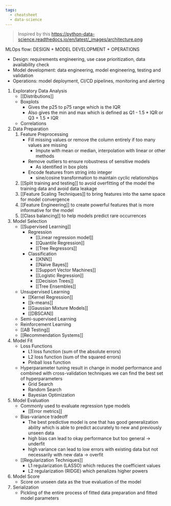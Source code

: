 ```yaml
---
tags:
  - cheatsheet
  - data-science
---
```

> Inspired by this https://python-data-science.readthedocs.io/en/latest/_images/architecture.png

MLOps flow: DESIGN + MODEL DEVELOPMENT + OPERATIONS
- Design: requirements engineering, use case prioritization, data availability check
- Model development: data engineering, model engineering, testing and validation
- Operations: model deployment, CI/CD pipelines, monitoring and alerting

1. Exploratory Data Analysis
	- [[Distributions]]
	- Boxplots
		- Gives the p25 to p75 range which is the IQR
		- Also gives the min and max which is defined as Q1 - 1.5 * IQR or Q3 + 1.5 * IQR 
	- Correlations
1. Data Preparation
	1. Feature Preprocessing 
	    - Fill missing values or remove the column entirely if too many values are missing
		    - Impute with mean or median, interpolation with linear or other methods
	    - Remove outliers to ensure robustness of sensitive models 
		    - As identified in box plots
		- Encode features from string into integer
			- sine/cosine transformation to maintain cyclic relationships
	1. [[Split training and testing]] to avoid overfitting of the model the training data and avoid data leakage
	1. [[Feature Scaling Techniques]] to bring features into the same space for model convergence
    1. [[Feature Engineering]] to create powerful features that is more informative for the model
    1. [[Class balancing]] to help models predict rare occurrences 
1. Model Selection
	- [[Supervised Learning]]
		- Regression
			- [[Linear regression model]]
			- [[Quantile Regression]]
			- [[Tree Regressors]]
		- Classification
			- [[KNN]]
			- [[Naive Bayes]]
			- [[Support Vector Machines]]
			- [[Logistic Regression]]
			- [[Decision Trees]]
			- [[Tree Ensembles]]
	- Unsupervised Learning
		- [[Kernel Regression]]
		- [[k-means]]
		- [[Gaussian Mixture Models]]
		- [[DBSCAN]]
	- Semi-supervised Learning
	- Reinforcement Learning
	- [[AB Testing]]
	- [[Recommendation Systems]]
1. Model Fit
	- Loss Functions
		- L1 loss function (sum of the absolute errors) 
		- L2 loss function (sum of the squared errors)
		- Pinball loss function
	- Hyperparameter tuning result in change in model performance and combined with cross-validation techniques we can find the best set of hyperparameters
		- Grid Search
		- Random Search
		- Bayesian Optimization
1. Model Evaluation
	- Commonly used to evaluate regression type models
        - [[Error metrics]]
    - Bias-variance tradeoff
	    - The best predictive model is one that has good generalization ability which is able to predict accurately to new and previously unseen data
	    - high bias can lead to okay performance but too general -> underfit
	    - high variance can lead to low errors with existing data but not necessarily with new data -> overfit
	- [[Regularization Techniques]]
		- L1 regularization (LASSO) which reduces the coefficient values
		- L2 regularization (RIDGE) which penalizes higher powers
1. Model Score
	- Score on unseen data as the true evaluation of the model
1. Serialization
	- Pickling of the entire process of fitted data preparation and fitted model parameters 